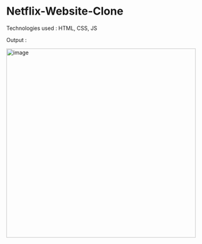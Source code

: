 # Netflix-Website-Clone
Technologies used : HTML, CSS, JS

Output :

<img width="496" alt="image" src="https://github.com/user-attachments/assets/e6dcf6ba-0412-44b6-ad6c-852fd7f9f68e">
